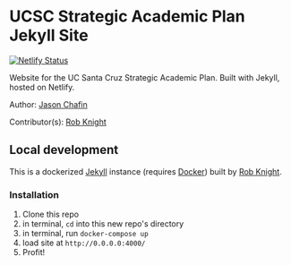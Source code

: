 # UCSC Strategic Academic Plan Jekyll Site

[![Netlify Status](https://api.netlify.com/api/v1/badges/4d8780d2-794e-4cdf-a9e3-2785456ecb53/deploy-status)](https://app.netlify.com/sites/ucsc-sap/deploys)

Website for the UC Santa Cruz Strategic Academic Plan. Built with Jekyll, hosted on Netlify.

Author: [Jason Chafin](https://github.com/Herm71)

Contributor(s): [Rob Knight](https://github.com/knice)

## Local development

This is a dockerized [Jekyll](https://jekyllrb.com/) instance (requires [Docker](https://www.docker.com/)) built by [Rob Knight](https://github.com/knice).


### Installation

1. Clone this repo
2. in terminal, `cd` into this new repo's directory
2. in terminal, run `docker-compose up`
3. load site at `http://0.0.0.0:4000/`
4. Profit!
